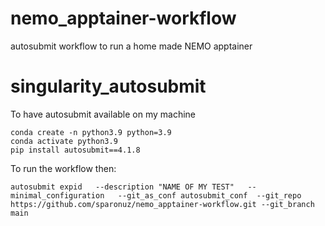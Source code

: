 # nemo_apptainer-workflow
autosubmit workflow to run a home made NEMO apptainer
# singularity_autosubmit

To have autosubmit available on my machine 
```
conda create -n python3.9 python=3.9
conda activate python3.9
pip install autosubmit==4.1.8
```
To run the workflow then:

```
autosubmit expid   --description "NAME OF MY TEST"   --minimal_configuration   --git_as_conf autosubmit_conf  --git_repo https://github.com/sparonuz/nemo_apptainer-workflow.git --git_branch main 

```